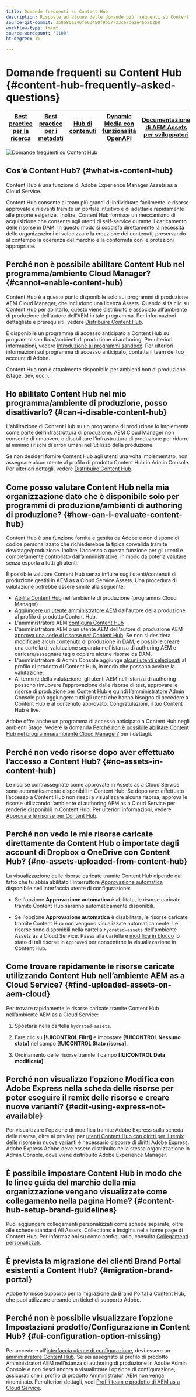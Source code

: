 ```yaml
---
title: Domande frequenti su Content Hub
description: Risposte ad alcune delle domande più frequenti su Content Hub.
source-git-commit: 3b8a80e346fe63450f9b57733c67de2e4b52b2b8
workflow-type: tm+mt
source-wordcount: '1100'
ht-degree: 1%

---
```


# Domande frequenti su Content Hub {#content-hub-frequently-asked-questions}

| [Best practice per la ricerca](/help/assets/search-best-practices.md) | [Best practice per i metadati](/help/assets/metadata-best-practices.md) | [Hub di contenuti](/help/assets/product-overview.md) | [Dynamic Media con funzionalità OpenAPI](/help/assets/dynamic-media-open-apis-overview.md) | [Documentazione di AEM Assets per sviluppatori](https://developer.adobe.com/experience-cloud/experience-manager-apis/) |
| ------------- | --------------------------- |---------|----|-----|

![Domande frequenti su Content Hub](assets/content-hub-faqs.png)

## Cos’è Content Hub? {#what-is-content-hub}

Content Hub è una funzione di Adobe Experience Manager Assets as a Cloud Service.

Content Hub consente ai team più grandi di individuare facilmente le risorse approvate e rilevanti tramite un portale intuitivo e di adattarle rapidamente alle proprie esigenze.  Inoltre, Content Hub fornisce un meccanismo di acquisizione che consente agli utenti di self-service durante il caricamento delle risorse in DAM. In questo modo si soddisfa direttamente la necessità delle organizzazioni di velocizzare la creazione dei contenuti, preservando al contempo la coerenza del marchio e la conformità con le protezioni appropriate.

## Perché non è possibile abilitare Content Hub nel programma/ambiente Cloud Manager? {#cannot-enable-content-hub}

Content Hub è a questo punto disponibile solo sui programmi di produzione AEM Cloud Manager, che includono una licenza Assets. Quando si fa clic su [Content Hub](/help/assets/deploy-content-hub.md#enable-content-hub) per abilitarlo, questo viene distribuito e associato all&#39;ambiente di produzione dell&#39;autore dell&#39;AEM in tale programma. Per informazioni dettagliate e prerequisiti, vedere [Distribuire Content Hub](/help/assets/deploy-content-hub.md).

È disponibile un programma di accesso anticipato a Content Hub su programmi sandbox/ambienti di produzione di authoring. Per ulteriori informazioni, vedere [Introduzione ai programmi sandbox](/help/implementing/cloud-manager/getting-access-to-aem-in-cloud/introduction-sandbox-programs.md). Per ulteriori informazioni sul programma di accesso anticipato, contatta il team del tuo account di Adobe.

Content Hub non è attualmente disponibile per ambienti non di produzione (stage, dev, ecc.).

## Ho abilitato Content Hub nel mio programma/ambiente di produzione, posso disattivarlo? {#can-i-disable-content-hub}

L&#39;abilitazione di Content Hub su un programma di produzione lo implementa come parte dell&#39;infrastruttura di produzione. AEM Cloud Manager non consente di rimuovere o disabilitare l’infrastruttura di produzione per ridurre al minimo i rischi di errori umani nell’utilizzo della produzione.

Se non desideri fornire Content Hub agli utenti una volta implementato, non assegnare alcun utente al profilo di prodotto Content Hub in Admin Console. Per ulteriori dettagli, vedere [Distribuire Content Hub](/help/assets/deploy-content-hub.md#content-hub-instance-product-profile).

## Come posso valutare Content Hub nella mia organizzazione dato che è disponibile solo per programmi di produzione/ambienti di authoring di produzione? {#how-can-i-evaluate-content-hub}

Content Hub è una funzione fornita e gestita da Adobe e non dispone di codice personalizzato che richiederebbe la tipica convalida tramite dev/stage/produzione. Inoltre, l’accesso a questa funzione per gli utenti è completamente controllato dall’amministratore, in modo da poterla valutare senza esporla a tutti gli utenti.

È possibile valutare Content Hub senza influire sugli utenti/contenuti di produzione gestiti in AEM as a Cloud Service Assets. Una procedura di valutazione potrebbe essere simile alla seguente:

* [Abilita Content Hub](/help/assets/deploy-content-hub.md#enable-content-hub) nell&#39;ambiente di produzione (programma Cloud Manager)
* [Aggiungere un utente amministratore AEM](/help/assets/deploy-content-hub.md#onboard-content-hub-administrator) dall&#39;autore della produzione al profilo di prodotto Content Hub.
* L&#39;amministratore AEM [configura Content Hub](/help/assets/configure-content-hub-ui-options.md)
* L&#39;amministratore AEM o un utente AEM dell&#39;autore di produzione AEM [approva una serie di risorse per Content Hub](/help/assets/approve-assets-content-hub.md). Se non si desidera modificare alcun contenuto di produzione in DAM, è possibile creare una cartella di valutazione separata nell&#39;istanza di authoring AEM e caricare/assegnare tag o copiare alcune risorse da DAM.
* L&#39;amministratore di Admin Console aggiunge [alcuni utenti selezionati](/help/assets/deploy-content-hub.md#onboard-content-hub-users) al profilo di prodotto di Content Hub, in modo che possano avviare la valutazione.
* Al termine della valutazione, gli utenti AEM nell’istanza di authoring possono rimuovere l’approvazione dalle risorse di test, approvare le risorse di produzione per Content Hub e quindi l’amministratore Admin Console può aggiungere tutti gli utenti che hanno bisogno di accedere a Content Hub e al contenuto approvato. Congratulazioni, il tuo Content Hub è live.

Adobe offre anche un programma di accesso anticipato a Content Hub negli ambienti Stage. Vedere la domanda [Perché non è possibile abilitare Content Hub nel programma/ambiente Cloud Manager?](#cannot-enable-content-hub) per i dettagli.

## Perché non vedo risorse dopo aver effettuato l’accesso a Content Hub? {#no-assets-in-content-hub}

Le risorse contrassegnate come approvate in Assets as a Cloud Service sono automaticamente disponibili in Content Hub. Se dopo aver effettuato l’accesso a Content Hub non riesci a visualizzare alcuna risorsa, approva le risorse utilizzando l’ambiente di authoring AEM as a Cloud Service per renderle disponibili in Content Hub. Per ulteriori informazioni, vedere [Approvare le risorse per Content Hub](/help/assets/approve-assets-content-hub.md).

## Perché non vedo le mie risorse caricate direttamente da Content Hub o importate dagli account di Dropbox o OneDrive con Content Hub? {#no-assets-uploaded-from-content-hub}

La visualizzazione delle risorse caricate tramite Content Hub dipende dal fatto che tu abbia abilitato l&#39;interruttore [Approvazione automatica](/help/assets/configure-content-hub-ui-options.md#configure-import-options-content-hub) disponibile nell&#39;interfaccia utente di configurazione:

* Se l&#39;opzione **Approvazione automatica** è abilitata, le risorse caricate tramite Content Hub saranno automaticamente disponibili.

* Se l&#39;opzione **Approvazione automatica** è disabilitata, le risorse caricate tramite Content Hub non vengono visualizzate automaticamente. Le risorse sono disponibili nella cartella `hydrated-assets` dell&#39;ambiente Assets as a Cloud Service. Passa alla cartella e [modifica in blocco](/help/assets/approve-assets-content-hub.md) lo stato di tali risorse in `Approved` per consentirne la visualizzazione in Content Hub.

## Come trovare rapidamente le risorse caricate utilizzando Content Hub nell’ambiente AEM as a Cloud Service? {#find-uploaded-assets-on-aem-cloud}

Per trovare rapidamente le risorse caricate tramite Content Hub nell’ambiente AEM as a Cloud Service:

1. Spostarsi nella cartella `hydrated-assets`.

1. Fare clic su **[!UICONTROL Filtri]** e impostare **[!UICONTROL Nessuno stato]** nel campo **[!UICONTROL Stato risorsa]**.

1. Ordinamento delle risorse tramite il campo **[!UICONTROL Data modificata]**.

## Perché non visualizzo l’opzione Modifica con Adobe Express nella scheda delle risorse per poter eseguire il remix delle risorse e creare nuove varianti? {#edit-using-express-not-available}

Per visualizzare l&#39;opzione di modifica tramite Adobe Express sulla scheda delle risorse, oltre ai privilegi per [utenti Content Hub con diritti per il remix delle risorse in nuove varianti](#onboard-content-hub-users-add-assets) è necessario disporre di diritti Adobe Express. Adobe Express Adobe deve essere distribuito nella stessa organizzazione in Admin Console, dove viene distribuito Adobe Experience Manager.

## È possibile impostare Content Hub in modo che le linee guida del marchio della mia organizzazione vengano visualizzate come collegamento nella pagina Home? {#content-hub-setup-brand-guidelines}

Puoi aggiungere collegamenti personalizzati come schede separate, oltre alle schede standard All Assets, Collections e Insights nella home page di Content Hub. Per informazioni su come configurarlo, consulta [Collegamenti personalizzati](/help/assets/configure-content-hub-ui-options.md#configure-custom-links-content-hub).

## È prevista la migrazione dei clienti Brand Portal esistenti a Content Hub? {#migration-brand-portal}

Adobe fornisce supporto per la migrazione da Brand Portal a Content Hub, che puoi utilizzare creando un ticket di supporto Adobe.

## Perché non è possibile visualizzare l’opzione Impostazioni prodotto/Configurazione in Content Hub? {#ui-configuration-option-missing}

Per accedere all&#39;[interfaccia utente di configurazione](/help/assets/configure-content-hub-ui-options.md), devi essere un [amministratore Content Hub](/help/assets/deploy-content-hub.md##onboard-content-hub-administrator). Se sei assegnato al profilo di prodotto Amministratori AEM nell’istanza di authoring di produzione in Adobe Admin Console e non riesci ancora a visualizzare l’opzione di configurazione, assicurati che il profilo di prodotto Amministratori AEM non venga rinominato. Per ulteriori dettagli, vedi [Profili team e prodotto di AEM as a Cloud Service](/help/onboarding/aem-cs-team-product-profiles.md).


